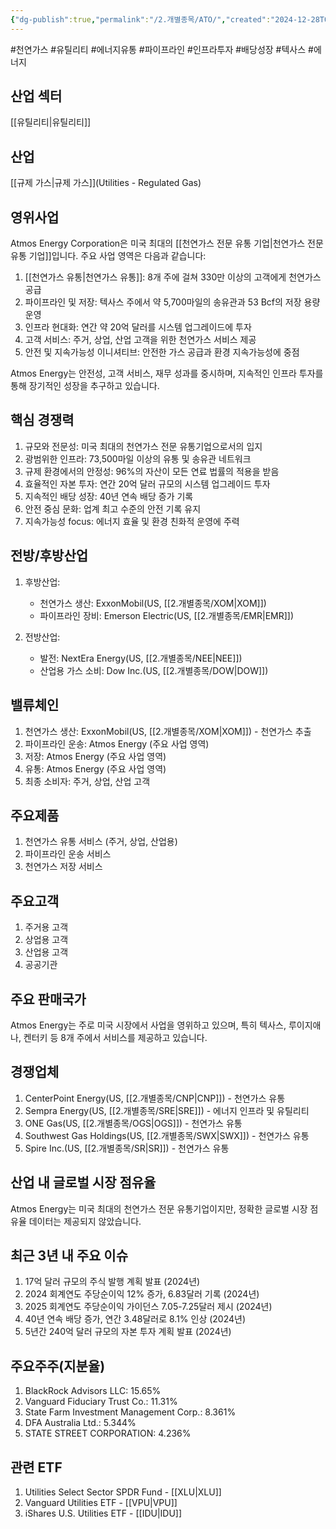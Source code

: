 ```yaml
---
{"dg-publish":true,"permalink":"/2.개별종목/ATO/","created":"2024-12-28T08:18:46.506+09:00","updated":"2025-06-03T20:05:57.776+09:00"}
---
```


  
#천연가스 #유틸리티 #에너지유통 #파이프라인 #인프라투자 #배당성장 #텍사스 #에너지

## 산업 섹터

[[유틸리티\|유틸리티]]

## 산업

[[규제 가스\|규제 가스]](Utilities - Regulated Gas)

## 영위사업

Atmos Energy Corporation은 미국 최대의 [[천연가스 전문 유통 기업\|천연가스 전문 유통 기업]]입니다. 주요 사업 영역은 다음과 같습니다:

1. [[천연가스 유통\|천연가스 유통]]: 8개 주에 걸쳐 330만 이상의 고객에게 천연가스 공급
2. 파이프라인 및 저장: 텍사스 주에서 약 5,700마일의 송유관과 53 Bcf의 저장 용량 운영
3. 인프라 현대화: 연간 약 20억 달러를 시스템 업그레이드에 투자
4. 고객 서비스: 주거, 상업, 산업 고객을 위한 천연가스 서비스 제공
5. 안전 및 지속가능성 이니셔티브: 안전한 가스 공급과 환경 지속가능성에 중점

Atmos Energy는 안전성, 고객 서비스, 재무 성과를 중시하며, 지속적인 인프라 투자를 통해 장기적인 성장을 추구하고 있습니다.

## 핵심 경쟁력

1. 규모와 전문성: 미국 최대의 천연가스 전문 유통기업으로서의 입지
2. 광범위한 인프라: 73,500마일 이상의 유통 및 송유관 네트워크
3. 규제 환경에서의 안정성: 96%의 자산이 모든 연료 법률의 적용을 받음
4. 효율적인 자본 투자: 연간 20억 달러 규모의 시스템 업그레이드 투자
5. 지속적인 배당 성장: 40년 연속 배당 증가 기록
6. 안전 중심 문화: 업계 최고 수준의 안전 기록 유지
7. 지속가능성 focus: 에너지 효율 및 환경 친화적 운영에 주력

## 전방/후방산업

1. 후방산업:
    
    - 천연가스 생산: ExxonMobil(US, [[2.개별종목/XOM\|XOM]])
    - 파이프라인 장비: Emerson Electric(US, [[2.개별종목/EMR\|EMR]])
    
2. 전방산업:
    
    - 발전: NextEra Energy(US, [[2.개별종목/NEE\|NEE]])
    - 산업용 가스 소비: Dow Inc.(US, [[2.개별종목/DOW\|DOW]])
    

## 밸류체인

1. 천연가스 생산: ExxonMobil(US, [[2.개별종목/XOM\|XOM]]) - 천연가스 추출
2. 파이프라인 운송: Atmos Energy (주요 사업 영역)
3. 저장: Atmos Energy (주요 사업 영역)
4. 유통: Atmos Energy (주요 사업 영역)  
5. 최종 소비자: 주거, 상업, 산업 고객

## 주요제품

1. 천연가스 유통 서비스 (주거, 상업, 산업용)
2. 파이프라인 운송 서비스
3. 천연가스 저장 서비스

## 주요고객

1. 주거용 고객
2. 상업용 고객
3. 산업용 고객
4. 공공기관

## 주요 판매국가

Atmos Energy는 주로 미국 시장에서 사업을 영위하고 있으며, 특히 텍사스, 루이지애나, 켄터키 등 8개 주에서 서비스를 제공하고 있습니다.

## 경쟁업체

1. CenterPoint Energy(US, [[2.개별종목/CNP\|CNP]]) - 천연가스 유통
2. Sempra Energy(US, [[2.개별종목/SRE\|SRE]]) - 에너지 인프라 및 유틸리티
3. ONE Gas(US, [[2.개별종목/OGS\|OGS]]) - 천연가스 유통
4. Southwest Gas Holdings(US, [[2.개별종목/SWX\|SWX]]) - 천연가스 유통
5. Spire Inc.(US, [[2.개별종목/SR\|SR]]) - 천연가스 유통

## 산업 내 글로벌 시장 점유율

Atmos Energy는 미국 최대의 천연가스 전문 유통기업이지만, 정확한 글로벌 시장 점유율 데이터는 제공되지 않았습니다.

## 최근 3년 내 주요 이슈

1. 17억 달러 규모의 주식 발행 계획 발표 (2024년)
2. 2024 회계연도 주당순이익 12% 증가, 6.83달러 기록 (2024년)
3. 2025 회계연도 주당순이익 가이던스 7.05-7.25달러 제시 (2024년)
4. 40년 연속 배당 증가, 연간 3.48달러로 8.1% 인상 (2024년)
5. 5년간 240억 달러 규모의 자본 투자 계획 발표 (2024년)

## 주요주주(지분율)

1. BlackRock Advisors LLC: 15.65%
2. Vanguard Fiduciary Trust Co.: 11.31%
3. State Farm Investment Management Corp.: 8.361%
4. DFA Australia Ltd.: 5.344%
5. STATE STREET CORPORATION: 4.236%

## 관련 ETF

1. Utilities Select Sector SPDR Fund - [[XLU\|XLU]]
2. Vanguard Utilities ETF - [[VPU\|VPU]]
3. iShares U.S. Utilities ETF - [[IDU\|IDU]]